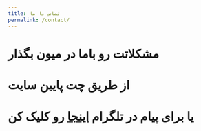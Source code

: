 ```yaml
---
title: تماس با ما
permalink: /contact/
---
```


# مشکلاتت رو باما در میون بگذار
# از طریق چت پایین سایت 
# یا برای پیام در تلگرام [اینجا](tg://resolve?domain=best_provpn) رو کلیک کن
